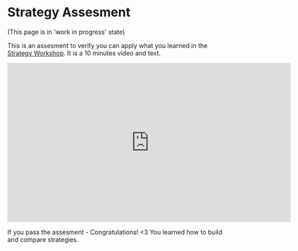 # Strategy Assesment

(This page is in 'work in progress' state)

This is an assesment to verify you can apply what you learned in the [Strategy Workshop](workshop/). It is a 10 minutes video and text.

<iframe width="640" height="360" src="https://www.youtube.com/embed/xxx?rel=0&amp;showinfo=0" frameborder="0" allowfullscreen></iframe>

If you pass the assesment - Congratulations! <3 You learned how to build and compare strategies.
